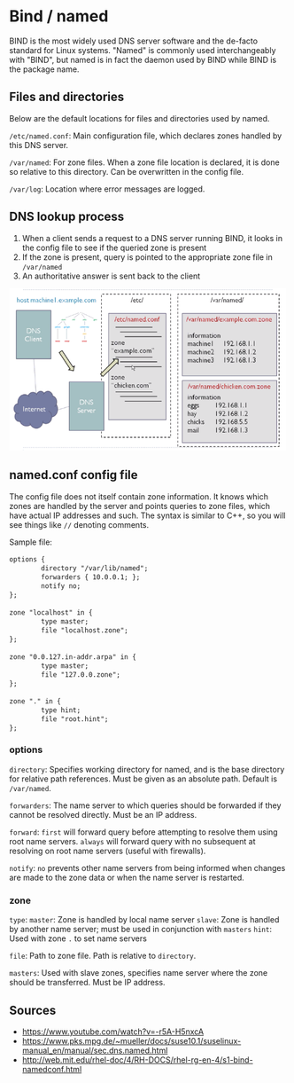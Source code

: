 Bind / named
============

BIND is the most widely used DNS server software and the de-facto standard for Linux systems. "Named" is commonly used interchangeably with "BIND", but named is in fact the daemon used by BIND while BIND is the package name.

Files and directories
---------------------

Below are the default locations for files and directories used by named.

`/etc/named.conf`: Main configuration file, which declares zones handled by this DNS server.

`/var/named`: For zone files. When a zone file location is declared, it is done so relative to this directory. Can be overwritten in the config file.

`/var/log`: Location where error messages are logged.

DNS lookup process
------------------

1. When a client sends a request to a DNS server running BIND, it looks in the config file to see if the queried zone is present
2. If the zone is present, query is pointed to the appropriate zone file in `/var/named`
3. An authoritative answer is sent back to the client

<img src="https://github.com/friendofdog/se-docs/raw/master/img/bind.png" width=500>

named.conf config file
----------------------

The config file does not itself contain zone information. It knows which zones are handled by the server and points queries to zone files, which have actual IP addresses and such. The syntax is similar to C++, so you will see things like `//` denoting comments.

Sample file:

```
options {
        directory "/var/lib/named";
        forwarders { 10.0.0.1; };
        notify no;
};

zone "localhost" in {
        type master;
        file "localhost.zone";
};

zone "0.0.127.in-addr.arpa" in {
        type master;
        file "127.0.0.zone";
};

zone "." in {
        type hint;
        file "root.hint";
};
```

### options

`directory`: Specifies working directory for named, and is the base directory for relative path references. Must be given as an absolute path. Default is `/var/named`.

`forwarders`: The name server to which queries should be forwarded if they cannot be resolved directly. Must be an IP address.

`forward`: `first` will forward query before attempting to resolve them using root name servers. `always` will forward query with no subsequent at resolving on root name servers (useful with firewalls).

`notify`: `no` prevents other name servers from being informed when changes are made to the zone data or when the name server is restarted.

### zone

`type`:
  `master`: Zone is handled by local name server
  `slave`: Zone is handled by another name server; must be used in conjunction with `masters`
  `hint`: Used with zone `.` to set name servers

`file`: Path to zone file. Path is relative to `directory`.

`masters`: Used with slave zones, specifies name server where the zone should be transferred. Must be IP address.

Sources
-------

- https://www.youtube.com/watch?v=-r5A-H5nxcA
- https://www.pks.mpg.de/~mueller/docs/suse10.1/suselinux-manual_en/manual/sec.dns.named.html
- http://web.mit.edu/rhel-doc/4/RH-DOCS/rhel-rg-en-4/s1-bind-namedconf.html
